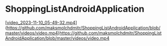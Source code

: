 # ShoppingListAndroidApplication

[[video_2023-11-10_05-49-32.mp4](videos/video.mp4)](https://github.com/maksmolchdmitr/ShoppingListAndroidApplication/blob/master/videos/video.mp4)https://github.com/maksmolchdmitr/ShoppingListAndroidApplication/blob/master/videos/video.mp4
